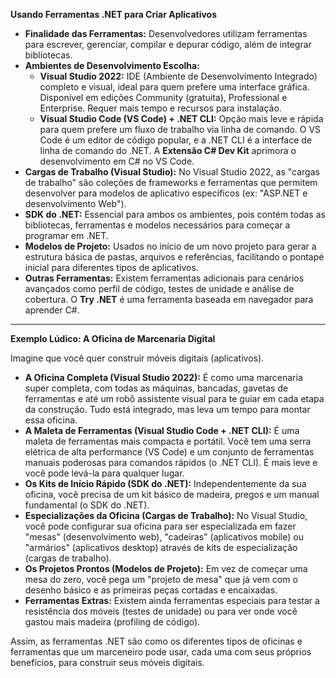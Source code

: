 **Usando Ferramentas .NET para Criar Aplicativos**

* **Finalidade das Ferramentas:** Desenvolvedores utilizam ferramentas para escrever, gerenciar, compilar e depurar código, além de integrar bibliotecas.
* **Ambientes de Desenvolvimento Escolha:**
    * **Visual Studio 2022:** IDE (Ambiente de Desenvolvimento Integrado) completo e visual, ideal para quem prefere uma interface gráfica. Disponível em edições Community (gratuita), Professional e Enterprise. Requer mais tempo e recursos para instalação.
    * **Visual Studio Code (VS Code) + .NET CLI:** Opção mais leve e rápida para quem prefere um fluxo de trabalho via linha de comando. O VS Code é um editor de código popular, e a .NET CLI é a interface de linha de comando do .NET. A **Extensão C# Dev Kit** aprimora o desenvolvimento em C# no VS Code.
* **Cargas de Trabalho (Visual Studio):** No Visual Studio 2022, as "cargas de trabalho" são coleções de frameworks e ferramentas que permitem desenvolver para modelos de aplicativo específicos (ex: "ASP.NET e desenvolvimento Web").
* **SDK do .NET:** Essencial para ambos os ambientes, pois contém todas as bibliotecas, ferramentas e modelos necessários para começar a programar em .NET.
* **Modelos de Projeto:** Usados no início de um novo projeto para gerar a estrutura básica de pastas, arquivos e referências, facilitando o pontapé inicial para diferentes tipos de aplicativos.
* **Outras Ferramentas:** Existem ferramentas adicionais para cenários avançados como perfil de código, testes de unidade e análise de cobertura. O **Try .NET** é uma ferramenta baseada em navegador para aprender C#.

---

**Exemplo Lúdico: A Oficina de Marcenaria Digital**

Imagine que você quer construir móveis digitais (aplicativos).

* **A Oficina Completa (Visual Studio 2022):** É como uma marcenaria super completa, com todas as máquinas, bancadas, gavetas de ferramentas e até um robô assistente visual para te guiar em cada etapa da construção. Tudo está integrado, mas leva um tempo para montar essa oficina.
* **A Maleta de Ferramentas (Visual Studio Code + .NET CLI):** É uma maleta de ferramentas mais compacta e portátil. Você tem uma serra elétrica de alta performance (VS Code) e um conjunto de ferramentas manuais poderosas para comandos rápidos (o .NET CLI). É mais leve e você pode levá-la para qualquer lugar.
* **Os Kits de Início Rápido (SDK do .NET):** Independentemente da sua oficina, você precisa de um kit básico de madeira, pregos e um manual fundamental (o SDK do .NET).
* **Especializações da Oficina (Cargas de Trabalho):** No Visual Studio, você pode configurar sua oficina para ser especializada em fazer "mesas" (desenvolvimento web), "cadeiras" (aplicativos mobile) ou "armários" (aplicativos desktop) através de kits de especialização (cargas de trabalho).
* **Os Projetos Prontos (Modelos de Projeto):** Em vez de começar uma mesa do zero, você pega um "projeto de mesa" que já vem com o desenho básico e as primeiras peças cortadas e encaixadas.
* **Ferramentas Extras:** Existem ainda ferramentas especiais para testar a resistência dos móveis (testes de unidade) ou para ver onde você gastou mais madeira (profiling de código).

Assim, as ferramentas .NET são como os diferentes tipos de oficinas e ferramentas que um marceneiro pode usar, cada uma com seus próprios benefícios, para construir seus móveis digitais.